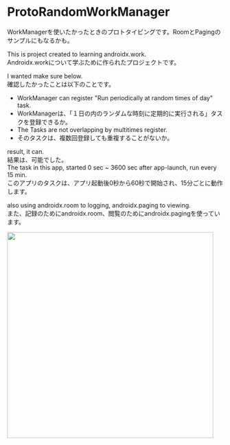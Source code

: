 # ProtoRandomWorkManager
WorkManagerを使いたかったときのプロトタイピングです。RoomとPagingのサンプルにもなるかも。  

This is project created to learning androidx.work.  
Androidx.workについて学ぶために作られたプロジェクトです。  

I wanted make sure below.  
確認したかったことは以下のことです。  

* WorkManager can register "Run periodically at random times of day" task.  
* WorkManagerは、「１日の内のランダムな時刻に定期的に実行される」タスクを登録できるか。  
* The Tasks are not overlapping by multitimes register.  
* そのタスクは、複数回登録しても重複することがないか。  

result, it can.  
結果は、可能でした。  
The task in this app, started 0 sec ~ 3600 sec after app-launch, run every 15 min.  
このアプリのタスクは、アプリ起動後0秒から60秒で開始され、15分ごとに動作します。  

also using androidx.room to logging, androidx.paging to viewing.  
また、記録のためにandroidx.room、閲覧のためにandroidx.pagingを使っています。  

<img src="https://github.com/nredjap/ProtoRandomWorkManager/blob/master/document/ScreenShot.png" width=480px>
